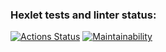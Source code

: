 ### Hexlet tests and linter status:
[![Actions Status](https://github.com/1ce1ceice/frontend-project-44/actions/workflows/hexlet-check.yml/badge.svg)](https://github.com/1ce1ceice/frontend-project-44/actions)
[![Maintainability](https://api.codeclimate.com/v1/badges/86b58903641e0369e129/maintainability)](https://codeclimate.com/github/1ce1ceice/frontend-project-44/maintainability)